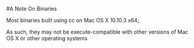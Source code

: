 #A Note On Binaries

Most binaries built using cc on Mac OS X 10.10.3 x64;

As such, they may not be execute-compatible with other versions of Mac OS X or other
operating systems
